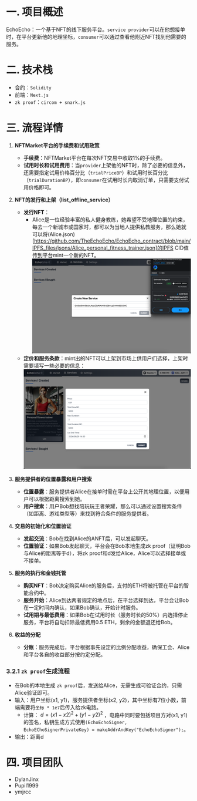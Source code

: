 # 一. 项目概述
EchoEcho：一个基于NFT的线下服务平台。`service provider`可以在他想接单时，在平台更新他的地理坐标，`consumer`可以通过查看他附近NFT找到他需要的服务。

# 二. 技术栈
- 合约：`Solidity`
- 前端：`Next.js`
- `zk proof`：`circom + snark.js`

# 三. 流程详情
1. **NFTMarket平台的手续费和试用政策**
    - **手续费**：NFTMarket平台在每次NFT交易中收取1%的手续费。
    - **试用时长和试用费用**：当`provider`上架他的NFT时，除了必要的信息外，还需要指定试用价格百分比（`trialPriceBP`）和试用时长百分比（`trialDurationBP`），即`consumer`在试用时长内取消订单，只需要支付试用价格即可。

2. **NFT的发行和上架（list_offline_service）**
    - **发行NFT**：
        - Alice是一位经验丰富的私人健身教练，她希望不受地理位置的约束，每去一个新城市或国家时，都可以为当地人提供私教服务，那么她就可以将(Alice.json)[https://github.com/TheEchoEcho/EchoEcho_contract/blob/main/IPFS_files/jsons/Alice_personal_fitness_trainer.json]的IPFS CID值传到平台mint一个新的NFT。![alice_mint_nft](./imgs/alice_mint_nft.png)
    - **定价和服务条款**：mint出的NFT可以上架到市场上供用户们选择，上架时需要填写一些必要的信息：![alice_list_service](./imgs/alice_list_service.png)

3. **服务提供者的位置暴露和用户搜索**
    - **位置暴露**：服务提供者Alice在接单时需在平台上公开其地理位置，以便用户可以根据距离搜索到她。
    - **用户搜索**：用户Bob想找陪玩玩王者荣耀，那么可以通过设置搜索条件（如距离、游戏类型等）来找到符合条件的服务提供者。

4. **交易的初始化和位置验证**
    - **发起交流**：Bob在找到Alice的ANFT后，可以发起聊天。
    - **位置验证**：如果Bob发起聊天，平台会在Bob本地生成zk proof（证明Bob与Alice的距离等于d），将zk proof和d发给Alice，Alice可以选择接单或不接单。

5. **服务的执行和金钱托管**
    - **购买NFT**：Bob决定购买Alice的服务后，支付的ETH将被托管在平台的智能合约中。
    - **服务开始**：Alice到达两者规定的地点后，在平台选择到达，平台会让Bob在一定时间内确认，如果Bob确认，开始计时服务。
    - **试用期与最低费用**：如果Bob在试用时长（服务时长的50%）内选择停止服务，平台将自动扣除最低费用0.5 ETH，剩余的金额退还给Bob。

6. **收益的分配**
    - **分账**：服务完成后，平台根据事先设定的比例分配收益，确保工会、Alice和平台各自的收益部分按约定分配。

### 3.2.1 `zk proof`生成流程
- 在Bob的本地生成 `zk proof`后，发送给Alice，无需生成可验证合约，只需Alice验证即可。
- 输入：用户坐标(x1, y1)，服务提供者坐标(x2, y2)，其中坐标有7位小数，前端需要将`坐标 * 1e7`后传入给zk电路。
    - 计算： $d = (x1 - x2)^2 + (y1 - y2)^2$ ，电路中同时要包括项目方对(x1, y1)的签名，私钥生成方式使用`(EchoEchoSigner, EchoEChoSignerPrivateKey) = makeAddrAndKey("EchoEchoSigner");`。
- 输出：距离d



# 四. 项目团队
- DylanJinx
- Pupil1999
- ymjrcc



























